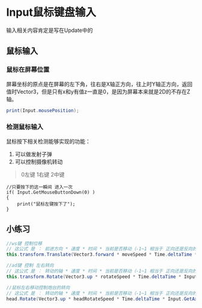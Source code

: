 # Input鼠标键盘输入
输入相关内容肯定是写在Update中的
## 鼠标输入
### 鼠标在屏幕位置
屏幕坐标的原点是在屏幕的左下角，往右是X轴正方向，往上时Y轴正方向，返回值时Vector3，但是只有x和y有值z一直是0，是因为屏幕本来就是2D的不存在Z轴。
``` C#
print(Input.mousePosition);
```
### 检测鼠标输入
鼠标按下相关检测能够实现的功能：  
1. 可以做发射子弹  
2. 可以控制摄像机转动  
> 0左键 1右键 2中键
```
//只要按下的这一瞬间 进入一次
if( Input.GetMouseButtonDown(0) )
{
    print("鼠标左键按下了");
}
```

## 小练习
``` C#
//ws键 控制位移
// 这公式 是 ： 前进方向 * 速度 * 时间 * 当前是否移动（-1~1 相当于 正向还是反向的感觉 不按就不动 0）
this.transform.Translate(Vector3.forward * moveSpeed * Time.deltaTime * Input.GetAxis("Vertical"));

//ad键 控制 左右转向
// 这公式 是 ： 转动的轴 * 速度 * 时间 * 当前是否移动（-1~1 相当于 正向还是反向的感觉 不按就不动 0）
this.transform.Rotate(Vector3.up * rotateSpeed * Time.deltaTime * Input.GetAxis("Horizontal"));

//鼠标左右移动控制炮台的转向
// 这公式 是 ： 转动的轴 * 速度 * 时间 * 当前是否移动（-1~1 相当于 正向还是反向的感觉 不按就不动 0）
head.Rotate(Vector3.up * headRotateSpeed * Time.deltaTime * Input.GetAxis("Mouse X"));
```